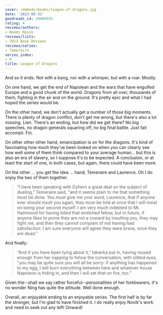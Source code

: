 ```yaml
---
cover: /embeds/books/league-of-dragons.jpg
date: '2023-05-31'
goodreads_id: 20404555
rating: 4
reviews/authors:
- Naomi Novik
reviews/lists:
- 2023 Book Reviews
reviews/series:
- Temeraire
series_index:
- 9
title: League of Dragons
---
```

And so it ends. Not with a bang, nor with a whimper, but with a roar. Mostly. 

On one hand, we get the end of Napolean and the wars that have engulfed Europe and a good chunk of the world. Dragons from all over, thousands of them, fighting in the air and on the ground. It's pretty epic and what I had hoped the series would be. 

On the other hand, we don't actually get a number of those big moments. There is plenty of dragon conflict, don't get me wrong, but there's also a lot missing. Lien. There's an ending, but how did we get there? No big speeches, no dragon generals squaring off, no big final battle. Just fait accompli. Fin. 

<!--more-->

On other other other hand, emancipation is on for the dragons. It's kind of fascinating how much they've been looked on when you can clearly see how well some of them think compared to your average human... but this is also an era of slavery, so I suppose it's to be expected. A conclusion, or at least the start of one, in both cases, but again, there could have been more. 

On the other ... you get the idea ... hand, Temeraire and Laurence. Oh I do enjoy the two of them together. 

> “I have been speaking with Dyhern a great deal on the subject of dueling," Temeraire said, "and it seems plain to me that something must be done. You must give me your word, Laurence, that if anyone ever should insult you again, they must be told at once that I will insist on being your second myself. I am very much indebted to Mr. Hammond for having killed that wretched fellow, but in future, if anyone likes to prove they are not a coward by insulting you, they may fight me, and then they cannot complain of not having had satisfaction: I am sure everyone will agree they were brave, once they are dead.”

And finally: 

> “And if you have been lying about it," Iskierka put in, having roused enough from her napping to follow the conversation, with slitted eyes, "you may be quite sure you will all be sorry: if anything has happened to my egg, I will burn everything between here and whatever house Napoleon is hiding in, and then I will set *that* on fire, too.” 

Given the--shall we say rather forceful--personalities of her forebearers, it's no wonder Ning has quite the attitude. Well done enough. 

Overall, an enjoyable ending to an enjoyable series. The first half is by far the stronger, but I'm glad to have finished it. I do really enjoy Novik's work and need to seek out any left! Onward!